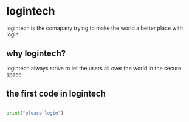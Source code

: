 # logintech

logintech is the comapany trying to make the world a better place with login.

## why logintech?

logintech always strive to let the users all over the world in the secure space

## the first code in logintech

```python

print("please login")

```


